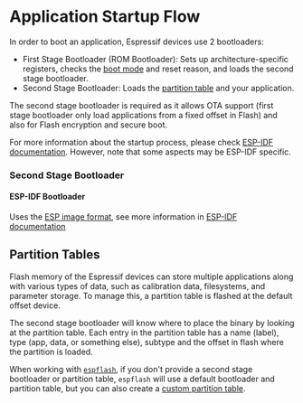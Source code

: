 # Application Startup Flow

In order to boot an application, Espressif devices use 2 bootloaders:
- First Stage Bootloader (ROM Bootloader): Sets up architecture-specific registers, checks the [boot mode][boot-mode] and reset reason, and loads the second stage bootloader.
- Second Stage Bootloader: Loads the [partition table][partition-table] and your application.

The second stage bootloader is required as it allows OTA support (first stage bootloader only load applications from a fixed offset in Flash) and also for Flash encryption and secure boot.

For more information about the startup process, please check [ESP-IDF documentation][esp-idf-startup]. However, note that some aspects may be ESP-IDF specific.

[boot-mode]: https://docs.espressif.com/projects/esptool/en/latest/esp32c6/advanced-topics/boot-mode-selection.html?highlight=boot%20mode
[partition-table]: #partition-tables
[esp-idf-startup]: https://docs.espressif.com/projects/esp-idf/en/stable/esp32c6/api-guides/startup.html

### Second Stage Bootloader

#### ESP-IDF Bootloader

Uses the [ESP image format][esp-image-format], see more information in [ESP-IDF documentation][esp-idf-second-stage-bootloader]

[esp-idf-second-stage-bootloader]: https://docs.espressif.com/projects/esp-idf/en/stable/esp32c6/api-guides/startup.html#second-stage-bootloader

## Partition Tables

Flash memory of the Espressif devices can store multiple applications along with various types of data, such as calibration data, filesystems, and parameter storage. To manage this, a partition table is flashed at the default offset device.

The second stage bootloader will know where to place the binary by looking at the partition table. Each entry in the partition table has a name (label), type (app, data, or something else), subtype and the offset in flash where the partition is loaded.

When working with [`espflash`][espflash], if you don't provide a second stage bootloader or partition table, `espflash` will use a default bootloader and partition table, but you can also create a [custom partition table][custom-partition-table].

[esp-image-format]: https://docs.espressif.com/projects/esptool/en/latest/esp32/advanced-topics/firmware-image-format.html
[espflash]: ../getting-started/tooling/espflash.md
[custom-partition-table]: https://docs.espressif.com/projects/esp-idf/en/stable/esp32c6/api-guides/partition-tables.html#creating-custom-tables
